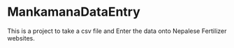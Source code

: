 # MankamanaDataEntry
This is a project to take a csv file and Enter the data onto Nepalese Fertilizer websites.
